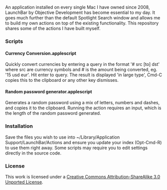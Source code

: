 An application installed on every single Mac I have owned since 2008, LaunchBar by Objective Development has become essential to my day. It goes much further than the default Spotlight Search window and allows me to build my own actions on top of the existing functionality. This repository shares some of the actions I have built myself.

### Scripts

#### Currency Conversion.applescript
Quickly convert currencies by entering a query in the format '# src [to] dst' where src are currency symbols and # is the amount being converted, eg. '15 usd eur'. Hit enter to query. The result is displayed 'in large type', Cmd-C copies this to the clipboard or any other key dismisses.

#### Random password generator.applescript
Generates a random password using a mix of letters, numbers and dashes, and copies it to the clipboard. Running the action requires an input, which is the length of the random password generated. 

### Installation

Save the files you wish to use into ~/Library/Application Support/LaunchBar/Actions and ensure you update your index (Opt-Cmd-R) to use them right away. Some scripts may require you to edit settings directly in the source code.  

### License

This work is licensed under a [Creative Commons Attribution-ShareAlike 3.0 Unported License](http://creativecommons.org/licenses/by-sa/3.0/).
